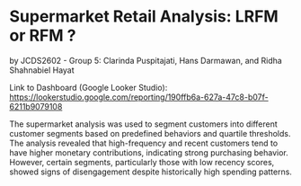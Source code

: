 # Supermarket Retail Analysis: LRFM or RFM ?
by JCDS2602 - Group 5: Clarinda Puspitajati, Hans Darmawan, and Ridha Shahnabiel Hayat

Link to Dashboard (Google Looker Studio):
https://lookerstudio.google.com/reporting/190ffb6a-627a-47c8-b07f-6211b9079108

The supermarket analysis was used to segment customers into different customer segments based on predefined behaviors and quartile thresholds. The analysis revealed that high-frequency and recent customers tend to have higher monetary contributions, indicating strong purchasing behavior. However, certain segments, particularly those with low recency scores, showed signs of disengagement despite historically high spending patterns.